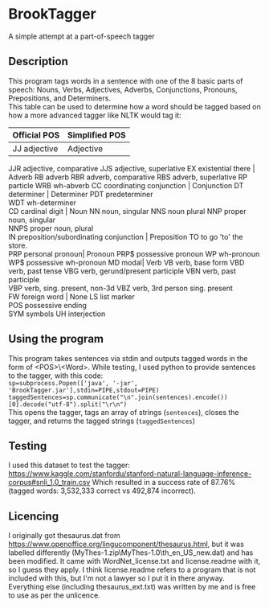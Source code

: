 # BrookTagger
A simple attempt at a part-of-speech tagger

## Description
This program tags words in a sentence with one of the 8 basic parts of speech: Nouns, Verbs, Adjectives, Adverbs, Conjunctions, Pronouns, Prepositions, and Determiners.  
This table can be used to determine how a word should be tagged based on how a more advanced tagger like NLTK would tag it:

Official POS|Simplified POS
-------------------|------------
JJ adjective |	Adjective
JJR adjective, comparative 
JJS adjective, superlative 
EX existential there |	Adverb
RB adverb
RBR adverb, comparative	
RBS adverb, superlative
RP particle
WRB wh-abverb
CC coordinating conjunction |	Conjunction
DT determiner |	Determiner
PDT predeterminer	
WDT wh-determiner	
CD cardinal digit |	Noun
NN noun, singular
NNS noun plural
NNP proper noun, singular	
NNPS proper noun, plural	
IN preposition/subordinating conjunction | Preposition
TO to go 'to' the store.	
PRP personal pronoun|	Pronoun
PRP$ possessive pronoun
WP wh-pronoun
WP$ possessive wh-pronoun
MD modal| Verb
VB verb, base form
VBD verb, past tense
VBG verb, gerund/present participle
VBN verb, past participle	
VBP verb, sing. present, non-3d
VBZ verb, 3rd person sing. present	
FW foreign word |	None
LS list marker	
POS possessive ending	
SYM symbols	
UH interjection	

## Using the program
This program takes sentences via stdin and outputs tagged words in the form of \<POS>\\\<Word>.
While testing, I used python to provide sentences to the tagger, with this code:  
`sp=subprocess.Popen(['java', '-jar', 'BrookTagger.jar'],stdin=PIPE,stdout=PIPE)`  
`taggedSentences=sp.communicate("\n".join(sentences).encode())[0].decode("utf-8").split("\r\n")`  
This opens the tagger, tags an array of strings (`sentences`), closes the tagger, and returns the tagged strings (`taggedSentences`)

## Testing
I used this dataset to test the tagger:
https://www.kaggle.com/stanfordu/stanford-natural-language-inference-corpus#snli_1.0_train.csv
Which resulted in a success rate of 87.76% (tagged words: 3,532,333 correct vs 492,874 incorrect).

## Licencing
I originally got thesaurus.dat from https://www.openoffice.org/lingucomponent/thesaurus.html, but it was labelled differently (MyThes-1.zip\\MyThes-1.0\\th_en_US_new.dat) and has been modified. It came with WordNet_license.txt and license.readme with it, so I guess they apply. I think license.readme refers to a program that is not included with this, but I'm not a lawyer so I put it in there anyway. Everything else (including thesaurus_ext.txt) was written by me and is free to use as per the unlicence.
